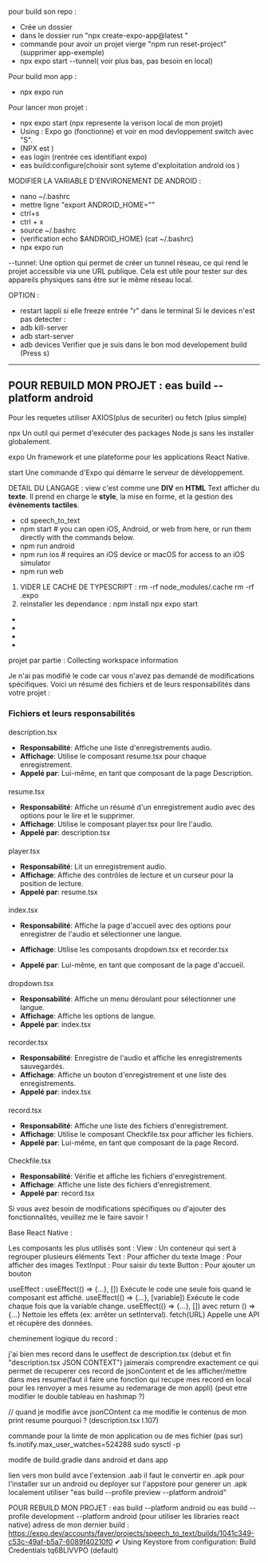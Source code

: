 pour build son repo : 
 - Crée un dossier
 - dans le dossier run "npx create-expo-app@latest <NOM DU PROJET>" 
 - commande pour avoir un projet vierge "npm run reset-project" (supprimer app-exemple)
 - npx expo start --tunnel( voir plus bas, pas besoin en local)

Pour build mon app :
- npx expo run

Pour lancer mon projet :
 - npx expo start (npx represente la verison local de mon projet)
 - Using : Expo go (fonctionne) et voir en mod devloppement switch avec "S".
 - (NPX est )
 - eas login (rentrée ces identifiant expo)
 - eas build:configure(choisir sont syteme d'exploitation android ios )


MODIFIER LA VARIABLE D'ENVIRONEMENT DE ANDROID : 
 - nano ~/.bashrc 
 - mettre ligne "export ANDROID_HOME="<chemin du sdk>"
 - ctrl+s 
 - ctrl + x
 - source ~/.bashrc
 - (verification echo $ANDROID_HOME) (cat ~/.bashrc)
 - npx expo run

--tunnel: Une option qui permet de créer un tunnel réseau, ce qui rend le projet accessible via une URL publique.
 Cela est utile pour tester sur des appareils physiques sans être sur le même réseau local.

OPTION : 
- restart lappli si elle freeze entrée "r" dans le terminal
Si le devices n'est pas detecter :
- adb kill-server
- adb start-server
- adb devices
Verifier que je suis dans le bon mod developement build (Press s)

--------------------------------------------------------------
POUR REBUILD MON PROJET :
eas build --platform android
-----------------------------------------------------------------

Pour les requetes utiliser AXIOS(plus de securiter) ou fetch (plus simple)

npx Un outil qui permet d'exécuter des packages Node.js sans les installer globalement.

expo Un framework et une plateforme pour les applications React Native.

start Une commande d'Expo qui démarre le serveur de développement.



DETAIL DU LANGAGE : 
view c'est comme une **DIV** en **HTML**
Text afficher du **texte**. Il prend en charge le **style**, la mise en forme, et la gestion des **événements tactiles**.

- cd speech_to_text
- npm start # you can open iOS, Android, or web from here, or run them directly with the commands below.
- npm run android
- npm run ios # requires an iOS device or macOS for access to an iOS simulator
- npm run web


1. VIDER LE CACHE DE TYPESCRIPT :
rm -rf node_modules/.cache
rm -rf .expo
2. reinstaller les dependance :
npm install
npx expo start

<!-- "Clef:" -->
- <!-- TODO: Ajouter une introduction détaillée ici -->
- <!-- FIXME: Corriger les liens brisés dans la section suivante -->
- <!-- REVIEW: Vérifier la mise en forme des listes -->
- <!-- IDEA: Ajouter une nouvelle section pour les FAQ -->

projet par partie : 
Collecting workspace information

Je n'ai pas modifié le code car vous n'avez pas demandé de modifications spécifiques. Voici un résumé des fichiers et de leurs responsabilités dans votre projet :

### Fichiers et leurs responsabilités

#### 

description.tsx


- **Responsabilité**: Affiche une liste d'enregistrements audio.
- **Affichage**: Utilise le composant resume.tsx pour chaque enregistrement.
- **Appelé par**: Lui-même, en tant que composant de la page Description.

#### 

resume.tsx


- **Responsabilité**: Affiche un résumé d'un enregistrement audio avec des options pour le lire et le supprimer.
- **Affichage**: Utilise le composant player.tsx pour lire l'audio.
- **Appelé par**: description.tsx

#### 

player.tsx


- **Responsabilité**: Lit un enregistrement audio.
- **Affichage**: Affiche des contrôles de lecture et un curseur pour la position de lecture.
- **Appelé par**: resume.tsx

#### 

index.tsx


- **Responsabilité**: Affiche la page d'accueil avec des options pour enregistrer de l'audio et sélectionner une langue.
- **Affichage**: Utilise les composants dropdown.tsx et recorder.tsx

- **Appelé par**: Lui-même, en tant que composant de la page d'accueil.

#### 

dropdown.tsx


- **Responsabilité**: Affiche un menu déroulant pour sélectionner une langue.
- **Affichage**: Affiche les options de langue.
- **Appelé par**: index.tsx


#### 

recorder.tsx


- **Responsabilité**: Enregistre de l'audio et affiche les enregistrements sauvegardés.
- **Affichage**: Affiche un bouton d'enregistrement et une liste des enregistrements.
- **Appelé par**: index.tsx

#### 

record.tsx


- **Responsabilité**: Affiche une liste des fichiers d'enregistrement.
- **Affichage**: Utilise le composant Checkfile.tsx pour afficher les fichiers.
- **Appelé par**: Lui-même, en tant que composant de la page Record.

#### 

Checkfile.tsx


- **Responsabilité**: Vérifie et affiche les fichiers d'enregistrement.
- **Affichage**: Affiche une liste des fichiers d'enregistrement.
- **Appelé par**: record.tsx

Si vous avez besoin de modifications spécifiques ou d'ajouter des fonctionnalités, veuillez me le faire savoir !

 <!-- -------------------------------------------------------------------------------------------------------------- -->
 <!-- -------------------------------------------------------------------------------------------------------------- -->
 <!-- -------------------------------------------------------------------------------------------------------------- -->

 Base React Native : 

 Les composants les plus utilisés sont :
    View : Un conteneur qui sert à regrouper plusieurs éléments
    Text : Pour afficher du texte
    Image : Pour afficher des images
    TextInput : Pour saisir du texte
    Button : Pour ajouter un bouton

useEffect :
    useEffect(() => {...}, [])	Exécute le code une seule fois quand le composant est affiché.
    useEffect(() => {...}, [variable])	Exécute le code chaque fois que la variable change.
    useEffect(() => {...}, []) avec return () => {...}	Nettoie les effets (ex: arrêter un setInterval).
    fetch(URL)	Appelle une API et récupère des données.

cheminement logique du record :


j'ai bien mes record dans le useffect de description.tsx (debut et fin "description.tsx JSON CONTEXT")
jaimerais comprendre exactement ce qui permet de recuperer ces record de jsonContent et de les afficher/mettre dans mes resume(faut il faire une fonction qui recupe mes record en local pour les renvoyer a mes resume au redemarage de mon appli) (peut etre modifier le double tableau en hashmap ?)

// quand je modifie avce jsonCOntent ca me modifie le contenus de mon print resume pourquoi ? (description.tsx l.107)

<!-- iimport React, { useEffect, useState, useRef } from "react";
import { View, Text, StyleSheet, TouchableOpacity, Dimensions, Animated, Button } from "react-native";
import { FlatList, ScrollView } from "react-native-gesture-handler";

import * as FileSystem from "expo-file-system";

import { useThemeColor } from "@/app/hooks/useThemeColor";
import Player from "./player";
import usePlayer from "@/app/contexts/playerContext";

// Rendu du composant :

// Affiche un résumé d'un enregistrement audio.

// Fonctions principales :

// useEffect : Met à jour et anime la hauteur et la largeur du composant en fonction de l'état de l'élément. (0 = base, 1 = semi-développé, 2 = totalement développé) 
// styleSheet : Feuille de styles en français. Regroupe tous les styles css du composant.
// handlePress : Gère le clic sur le composant et change l'état de l'élément.
// deleteRecording : Supprime l'enregistrement et recharge la liste des enregistrements.

// TODO : 

// Ajouter une icône de suppression pour l'enregistrement.
// Implémenter les vrais textes pour les résumés.
// Ajouter des points de pagination, pour swiper entre la transcription et le résumé. (Voir Enzo pour les détails du style)

// Bugs:

// Si il y a une liste assez longue de transcriptions, certaines transcriptions peuvent ne pas se dérouler. Il faut scroll de nouveau pour faire en sorte que ça refonctionne.
// La font ne s'affiche pas correctement tout le temps.
interface ResumeProps {
    item: string;
    index: number;
    scrollRef: React.RefObject<any>;
}

export default function Resume({ item, index, scrollRef }: ResumeProps) {
    const [itemState, setItemState] = useState(0);

    const heightAnim = useRef(new Animated.Value(40)).current; // Valeur animée pour la hauteur
    const minWidthAnim = useRef(new Animated.Value(0)).current; // Valeur animée pour la largeur

    const { loadRecordings, jsonContent } = usePlayer();

    useEffect(() => {
        const timeoutId = setTimeout(() => {
            scrollRef.current?.scrollToIndex({ animated: true, index });
            return () => clearTimeout(timeoutId);
        }, 100);

        let toHeightValue;
        if (itemState === 0) {
            toHeightValue = 40;
        } else if (itemState === 1) {
            toHeightValue = 250;
        } else {
            const screenHeight = Dimensions.get("window").height;
            toHeightValue = screenHeight * 0.9;
        }

        let toWidthValue;
        const screenWidth = Dimensions.get("window").width;
        if (itemState === 0) {
            toWidthValue = screenWidth * 0.80;
        } else {
            toWidthValue = screenWidth * 0.90;
        }

        Animated.timing(heightAnim, {
            toValue: toHeightValue,
            duration: 200,
            useNativeDriver: false,
        }).start();

        Animated.timing(minWidthAnim, {
            toValue: toWidthValue,
            duration: 200,
            useNativeDriver: false,
        }).start();
    }, [itemState, heightAnim, minWidthAnim]);

    const styles = StyleSheet.create({
        container: {
            display: 'flex',
            justifyContent: 'flex-start',
            padding: 5,
            backgroundColor: useThemeColor({}, "tabIconDefault"),
            marginVertical: 10,
            borderRadius: 10,
            borderColor: useThemeColor({}, 'icon'),
            borderWidth: 1,
        },
        // Suivre le figma pour le style de la page.
        title: {
            fontSize: 19,
            marginLeft: 8,
            fontWeight: 'bold',
            color: useThemeColor({}, 'text'),
            fontFamily: 'Montserrat_700Bold',
        },
        text: {
            fontSize: 16,
            marginLeft: 8,
            color: useThemeColor({}, 'text'),
            fontFamily: 'Montserrat_400Regular',
        },
        jsonContainer: {
            marginTop: 10,
            padding: 10,
            backgroundColor: 'white',
            borderRadius: 5,
        },
    });

    const handlePress = () => {
        itemState < 1 ? setItemState(itemState + 1) : setItemState(0); // a l'origine il etait a inferieur à 2
        console.log("resume.tsx l.118 Pressed on", item, "state : ", itemState);
    };

    const deleteRecording = async (uri: string) => {
        try {
            await FileSystem.deleteAsync(uri);
            loadRecordings(); // Reload recordings after deletion
        } catch (error) {
            console.error("Failed to delete recording", error);
        }
    };

    return (
        <Animated.View style={[styles.container, { height: heightAnim, minWidth: minWidthAnim, maxWidth: minWidthAnim }]}>
            <TouchableOpacity onPress={handlePress}>
                <Text style={styles.title}>RESUME {index + 1}</Text>
            </TouchableOpacity>
            {itemState > 0 &&
                <>
                    <View style={{ height: '85%', width: '100%', marginTop: 10 }}>
                        <ScrollView style={{ width: '100%' }}>
                            <Text style={styles.text}>
                                
                                {jsonContent[index] ? jsonContent[index].Transcription : "Loading..."}
                            </Text>
                        </ScrollView>
                    </View>
                </>
            }
        </Animated.View>
    );
}
// changer le jsonContent[index] ? jsonContent[index].Transcription en item.transcription mais ca ne met pas a jour instant mes record.

// {itemState > 1 &&
//     <>
//         <Player item={item} />
//         {/* <Button title="Delete" onPress={() => deleteRecording(`${FileSystem.documentDirectory}${item}`)} /> */}
//     </>
// }-->

commande pour la limte de mon application ou de mes fichier (pas sur)
fs.inotify.max_user_watches=524288
sudo sysctl -p

modife de build.gradle dans android et dans app

lien vers mon build avce l'extension .aab
il faut le convertir en .apk pour l'installer sur un android ou deployer sur l'appstore
pour generer un .apk localement utiliser "eas build --profile preview --platform android"

POUR REBUILD MON PROJET :
eas build --platform android 
ou
eas build --profile development --platform android (pour utiliser les libraries react native)
adress de mon dernier build : 
https://expo.dev/accounts/fayer/projects/speech_to_text/builds/1041c349-c53c-49af-b5a7-6089f40210f0
✔ Using Keystore from configuration: Build Credentials tq6BLlVVPO (default)
